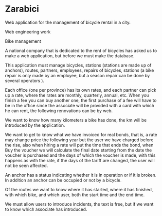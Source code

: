# Zarabici
Web application for the management of bicycle rental in a city.

Web engineering work

Bike management


A national company that is dedicated to the rent of bicycles has asked us to make a web application, but before we must make the database.

This application must manage bicycles, stations (stations are made up of anchors), routes, partners, employees, repairs of bicycles, stations (a bike repair is only made by an employee, but a season repair can be done by several operators ).

Each office (one per province) has its own rates, and each partner can pick up a rate, where the rates are monthly, quarterly, annual, etc. When you finish a fee you can buy another one, the first purchase of a fee will have to be in the office since the associate will be provided with a card with which he can rent, the following renovations can be by web.

We want to know how many kilometers a bike has done, the km will be introduced by the application.

We want to get to know what we have invoiced for real bonds, that is, a rate may change price the following year but the user we have charged before the rise, also when hiring a rate will put the time that ends the bond, when Buy the voucher we will calculate the final date starting from the date the voucher is purchased and the days of which the voucher is made, with this happens as with the rate, if the days of the tariff are changed, the user will not be seen affected.

An anchor has a status indicating whether it is in operation or if it is broken.
In addition an anchor can be occupied or not by a bicycle.

Of the routes we want to know where it has started, where it has finished, with which bike, and which user, both the start time and the end time.

We must allow users to introduce incidents, the text is free, but if we want to know which associate has introduced.
